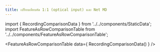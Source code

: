 ```yaml
---
title: เปรียบเทียบอัด 1:1 (optical input) และ Net MD
---
```


import { RecordingComparisonData } from '../../components/StaticData';
import FeatureAsRowComparisonTable from '../../components/FeatureAsRowComparisonTable';

<FeatureAsRowComparisonTable data={ RecordingComparisonData()  } />
